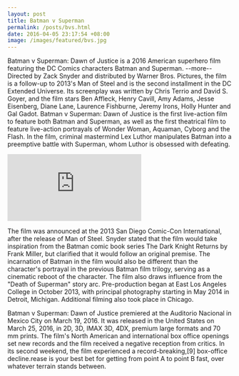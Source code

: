 ```yaml
---
layout: post
title: Batman v Superman
permalink: /posts/bvs.html
date: 2016-04-05 23:17:54 +08:00
image: /images/featured/bvs.jpg
---
```


Batman v Superman: Dawn of Justice is a 2016 American superhero film featuring the DC Comics characters Batman and Superman.
--more--
Directed by Zack Snyder and distributed by Warner Bros.  Pictures, the film is a follow-up to 2013's Man of Steel and is the second installment in the DC Extended Universe. Its screenplay was written by Chris Terrio and David S. Goyer, and the film stars Ben Affleck, Henry Cavill, Amy Adams, Jesse Eisenberg, Diane Lane, Laurence Fishburne, Jeremy Irons, Holly Hunter and Gal Gadot. Batman v Superman: Dawn of Justice is the first live-action film to feature both Batman and Superman, as well as the first theatrical film to feature live-action portrayals of Wonder Woman, Aquaman, Cyborg and the Flash. In the film, criminal mastermind Lex Luthor manipulates Batman into a preemptive battle with Superman, whom Luthor is obsessed with defeating.

<div class="videoiframe">
  <iframe src="https://www.youtube.com/embed/NhWg7AQLI_8" frameborder="0" allowfullscreen></iframe>
</div>

The film was announced at the 2013 San Diego Comic-Con International, after the release of Man of Steel. Snyder stated that the film would take inspiration from the Batman comic book series The Dark Knight Returns by Frank Miller, but clarified that it would follow an original premise. The incarnation of Batman in the film would also be different than the character's portrayal in the previous Batman film trilogy, serving as a cinematic reboot of the character. The film also draws influence from the "Death of Superman" story arc. Pre-production began at East Los Angeles College in October 2013, with principal photography starting in May 2014 in Detroit, Michigan. Additional filming also took place in Chicago.

Batman v Superman: Dawn of Justice premiered at the Auditorio Nacional in Mexico City on March 19, 2016. It was released in the United States on March 25, 2016, in 2D, 3D, IMAX 3D, 4DX, premium large formats and 70 mm prints. The film's North American and international box office openings set new records and the film received a negative reception from critics. In its second weekend, the film experienced a record-breaking,[9] box-office decline.rease is your best bet for getting from point A to point B fast, over whatever terrain stands between.
